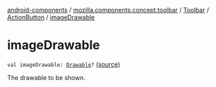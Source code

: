 [android-components](../../../index.md) / [mozilla.components.concept.toolbar](../../index.md) / [Toolbar](../index.md) / [ActionButton](index.md) / [imageDrawable](./image-drawable.md)

# imageDrawable

`val imageDrawable: `[`Drawable`](https://developer.android.com/reference/android/graphics/drawable/Drawable.html)`?` [(source)](https://github.com/mozilla-mobile/android-components/blob/master/components/concept/toolbar/src/main/java/mozilla/components/concept/toolbar/Toolbar.kt#L167)

The drawable to be shown.

